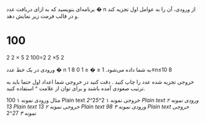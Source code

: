 برنامه‌ای بنویسید که به ازای دریافت عدد 
�
n از ورودی، آن را به عوامل اول تجزیه کند و در قالب فرمت زیر نمایش دهد.

100
=
2
2
×
5
2
100=2 
2
 ×5 
2
 

ورودی
در یک خط عدد 
�
n به شما داده می‌شود.
1
≤
�
≤
1
0
8
1≤n≤10 
8
 

خروجی
تجزیه شده عدد را چاپ کنید . دقت کنید در خروجی شما اعداد اول حتما باید به ترتیب صعودی آمده باشند و برای توان از علامت ^ استفاده کنید.

مثال
ورودی نمونه ۱
100
Plain text
خروجی نمونه ۱
2^2*5^2 
Plain text
ورودی نمونه ۲
13
Plain text
خروجی نمونه ۲
13
Plain text
ورودی نمونه ۳
98
Plain text
خروجی نمونه ۳
2*7^2

